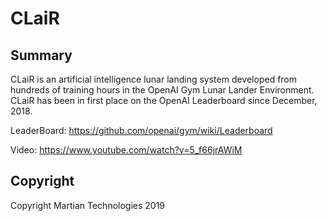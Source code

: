 # CLaiR

Summary
---
CLaiR is an artificial intelligence lunar landing system developed from hundreds of training hours in the OpenAI Gym Lunar Lander Environment. CLaiR has been in first place on the OpenAI Leaderboard since December, 2018. 

LeaderBoard: https://github.com/openai/gym/wiki/Leaderboard

Video: https://www.youtube.com/watch?v=5_f66jrAWiM

Copyright
---
Copyright Martian Technologies 2019
